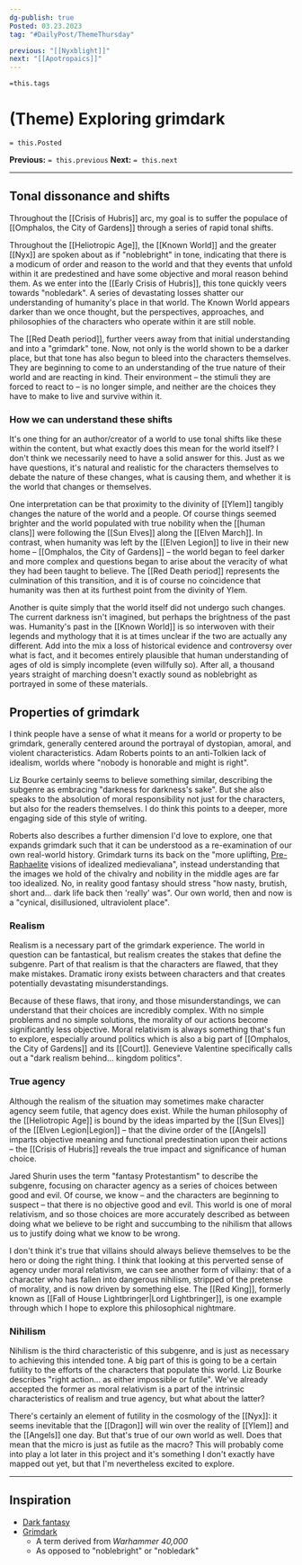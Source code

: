 ```yaml
---
dg-publish: true
Posted: 03.23.2023
tag: "#DailyPost/ThemeThursday"

previous: "[[Nyxblight]]"
next: "[[Apotropaics]]"
---
```

`=this.tags` 
# (Theme) Exploring grimdark
`= this.Posted`

**Previous:** `= this.previous`
**Next:** `= this.next`

---

## Tonal dissonance and shifts

Throughout the [[Crisis of Hubris]] arc, my goal is to suffer the populace of [[Omphalos, the City of Gardens]] through a series of rapid tonal shifts.

Throughout the [[Heliotropic Age]], the [[Known World]] and the greater [[Nyx]] are spoken about as if "noblebright" in tone, indicating that there is a modicum of order and reason to the world and that they events that unfold within it are predestined and have some objective and moral reason behind them. As we enter into the [[Early Crisis of Hubris]], this tone quickly veers towards "nobledark". A series of devastating losses shatter our understanding of humanity's place in that world. The Known World appears darker than we once thought, but the perspectives, approaches, and philosophies of the characters who operate within it are still noble.

The [[Red Death period]], further veers away from that initial understanding and into a "grimdark" tone. Now, not only is the world shown to be a darker place, but that tone has also begun to bleed into the characters themselves. They are beginning to come to an understanding of the true nature of their world and are reacting in kind. Their environment – the stimuli they are forced to react to – is no longer simple, and neither are the choices they have to make to live and survive within it.

### How we can understand these shifts

It's one thing for an author/creator of a world to use tonal shifts like these within the content, but what exactly does this mean for the world itself? I don't think we necessarily need to have a solid answer for this. Just as we have questions, it's natural and realistic for the characters themselves to debate the nature of these changes, what is causing them, and whether it is the world that changes or themselves.

One interpretation can be that proximity to the divinity of [[Ylem]] tangibly changes the nature of the world and a people. Of course things seemed brighter and the world populated with true nobility when the [[human clans]] were following the [[Sun Elves]] along the [[Elven March]]. In contrast, when humanity was left by the [[Elven Legion]] to live in their new home – [[Omphalos, the City of Gardens]] – the world began to feel darker and more complex and questions began to arise about the veracity of what they had been taught to believe. The [[Red Death period]] represents the culmination of this transition, and it is of course no coincidence that humanity was then at its furthest point from the divinity of Ylem.

Another is quite simply that the world itself did not undergo such changes. The current darkness isn't imagined, but perhaps the brightness of the past was. Humanity's past in the [[Known World]] is so interwoven with their legends and mythology that it is at times unclear if the two are actually any different. Add into the mix a loss of historical evidence and controversy over what is fact, and it becomes entirely plausible that human understanding of ages of old is simply incomplete (even willfully so). After all, a thousand years straight of marching doesn't exactly sound as noblebright as portrayed in some of these materials.

## Properties of grimdark

I think people have a sense of what it means for a world or property to be grimdark, generally centered around the portrayal of dystopian, amoral, and violent characteristics. Adam Roberts points to an anti-Tolkien lack of idealism, worlds where "nobody is honorable and might is right".

Liz Bourke certainly seems to believe something similar, describing the subgenre as embracing "darkness for darkness's sake". But she also speaks to the absolution of moral responsibility not just for the characters, but also for the readers themselves. I do think this points to a deeper, more engaging side of this style of writing.

Roberts also describes a further dimension I'd love to explore, one that expands grimdark such that it can be understood as a re-examination of our own real-world history. Grimdark turns its back on the "more uplifting, [Pre-Raphaelite](https://en.wikipedia.org/wiki/Pre-Raphaelite "Pre-Raphaelite") visions of idealized medievaliana", instead understanding that the images we hold of the chivalry and nobility in the middle ages are far too idealized. No, in reality good fantasy should stress "how nasty, brutish, short and... dark life back then 'really' was". Our own world, then and now is a "cynical, disillusioned, ultraviolent place".

### Realism

Realism is a necessary part of the grimdark experience. The world in question can be fantastical, but realism creates the stakes that define the subgenre. Part of that realism is that the characters are flawed, that they make mistakes. Dramatic irony exists between characters and that creates potentially devastating misunderstandings.

Because of these flaws, that irony, and those misunderstandings, we can understand that their choices are incredibly complex. With no simple problems and no simple solutions, the morality of our actions become significantly less objective. Moral relativism is always something that's fun to explore, especially around politics which is also a big part of [[Omphalos, the City of Gardens]] and its [[Court]]. Genevieve Valentine specifically calls out a "dark realism behind... kingdom politics".

### True agency

Although the realism of the situation may sometimes make character agency seem futile, that agency does exist. While the human philosophy of the [[Heliotropic Age]] is bound by the ideas imparted by the [[Sun Elves]] of the [[Elven Legion|Legion]] – that the divine order of the [[Angels]] imparts objective meaning and functional predestination upon their actions – the [[Crisis of Hubris]] reveals the true impact and significance of human choice.

Jared Shurin uses the term "fantasy Protestantism" to describe the subgenre, focusing on character agency as a series of choices between good and evil. Of course, we know – and the characters are beginning to suspect – that there is no objective good and evil. This world is one of moral relativism, and so those choices are more accurately described as between doing what we believe to be right and succumbing to the nihilism that allows us to justify doing what we know to be wrong.

I don't think it's true that villains should always believe themselves to be the hero or doing the right thing. I think that looking at this perverted sense of agency under moral relativism, we can see another form of villainy: that of a character who has fallen into dangerous nihilism, stripped of the pretense of morality, and is now driven by something else. The [[Red King]], formerly known as [[Fall of House Lightbringer|Lord Lightbringer]], is one example through which I hope to explore this philosophical nightmare.

### Nihilism

Nihilism is the third characteristic of this subgenre, and is just as necessary to achieving this intended tone. A big part of this is going to be a certain futility to the efforts of the characters that populate this world. Liz Bourke describes "right action... as either impossible or futile". We've already accepted the former as moral relativism is a part of the intrinsic characteristics of realism and true agency, but what about the latter?

There's certainly an element of futility in the cosmology of the [[Nyx]]: it seems inevitable that the [[Dragon]] will win over the reality of [[Ylem]] and the [[Angels]] one day. But that's true of our own world as well. Does that mean that the micro is just as futile as the macro? This will probably come into play a lot later in this project and it's something I don't exactly have mapped out yet, but that I'm nevertheless excited to explore.

---

## Inspiration
- [Dark fantasy](https://en.wikipedia.org/wiki/Dark_fantasy)
- [Grimdark](https://en.wikipedia.org/wiki/Grimdark)
	- A term derived from *Warhammer 40,000*
	- As opposed to "noblebright" or "nobledark"